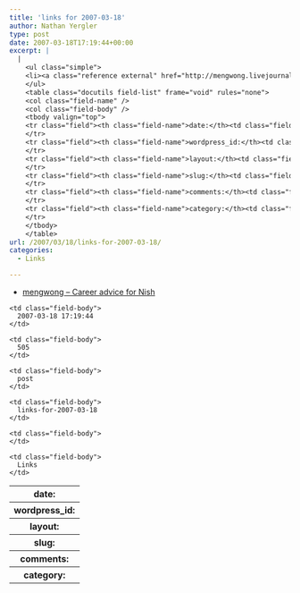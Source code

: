 ```yaml
---
title: 'links for 2007-03-18'
author: Nathan Yergler
type: post
date: 2007-03-18T17:19:44+00:00
excerpt: |
  |
    <ul class="simple">
    <li><a class="reference external" href="http://mengwong.livejournal.com/30258.html">mengwong – Career advice for Nish</a></li>
    </ul>
    <table class="docutils field-list" frame="void" rules="none">
    <col class="field-name" />
    <col class="field-body" />
    <tbody valign="top">
    <tr class="field"><th class="field-name">date:</th><td class="field-body">2007-03-18 17:19:44</td>
    </tr>
    <tr class="field"><th class="field-name">wordpress_id:</th><td class="field-body">505</td>
    </tr>
    <tr class="field"><th class="field-name">layout:</th><td class="field-body">post</td>
    </tr>
    <tr class="field"><th class="field-name">slug:</th><td class="field-body">links-for-2007-03-18</td>
    </tr>
    <tr class="field"><th class="field-name">comments:</th><td class="field-body"></td>
    </tr>
    <tr class="field"><th class="field-name">category:</th><td class="field-body">Links</td>
    </tr>
    </tbody>
    </table>
url: /2007/03/18/links-for-2007-03-18/
categories:
  - Links

---
```

<ul class="simple">
  <li>
    <a class="reference external" href="http://mengwong.livejournal.com/30258.html">mengwong – Career advice for Nish</a>
  </li>
</ul>

<table class="docutils field-list" frame="void" rules="none">
  <col class="field-name" /> <col class="field-body" /> <tr class="field">
    <th class="field-name">
      date:
    </th>

    <td class="field-body">
      2007-03-18 17:19:44
    </td>
  </tr>

  <tr class="field">
    <th class="field-name">
      wordpress_id:
    </th>

    <td class="field-body">
      505
    </td>
  </tr>

  <tr class="field">
    <th class="field-name">
      layout:
    </th>

    <td class="field-body">
      post
    </td>
  </tr>

  <tr class="field">
    <th class="field-name">
      slug:
    </th>

    <td class="field-body">
      links-for-2007-03-18
    </td>
  </tr>

  <tr class="field">
    <th class="field-name">
      comments:
    </th>

    <td class="field-body">
    </td>
  </tr>

  <tr class="field">
    <th class="field-name">
      category:
    </th>

    <td class="field-body">
      Links
    </td>
  </tr>
</table>